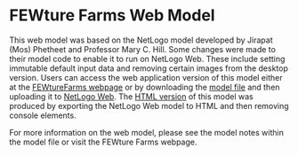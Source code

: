 # FEWture Farms Web Model
This web model was based on the NetLogo model developed by Jirapat (Mos) Phetheet and Professor Mary C. Hill. Some changes were made to their model code to enable it to run on NetLogo Web. These include setting immutable default input data and removing certain images from the desktop version. Users can access the web application version of this model either at the [FEWtureFarms webpage](https://ksdata.ku.edu/FEWtures/FEWtureFarms/) or by downloading the [model file](https://github.com/KUIPSR/FEWture_Farms/blob/main/NetlogoWeb/FEWture%20Farms%20Web%20Model.nlogo) and then uploading it to [NetLogo Web](https://netlogoweb.org/). 
The [HTML version]( https://github.com/KUIPSR/FEWture_Farms/blob/main/NetlogoWeb/FEWtureFarmsWebmodel.html) of this model was produced by exporting the NetLogo Web model to HTML and then removing console elements.  

For more information on the web model, please see the model notes within the model file or visit the FEWture Farms webpage. 
